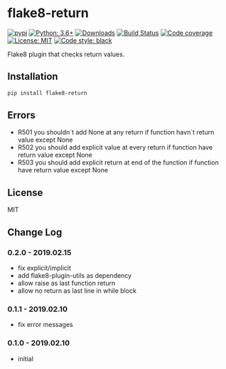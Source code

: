 # flake8-return

[![pypi](https://badge.fury.io/py/flake8-return.svg)](https://pypi.org/project/flake8-return)
[![Python: 3.6+](https://img.shields.io/badge/Python-3.6+-blue.svg)](https://pypi.org/project/flake8-return)
[![Downloads](https://img.shields.io/pypi/dm/flake8-return.svg)](https://pypistats.org/packages/flake8-return)
[![Build Status](https://travis-ci.org/Afonasev/flake8-return.svg?branch=master)](https://travis-ci.org/Afonasev/flake8-return)
[![Code coverage](https://codecov.io/gh/afonasev/flake8-return/branch/master/graph/badge.svg)](https://codecov.io/gh/afonasev/flake8-return)
[![License: MIT](https://img.shields.io/badge/License-MIT-green.svg)](https://en.wikipedia.org/wiki/MIT_License)
[![Code style: black](https://img.shields.io/badge/code%20style-black-000000.svg)](https://github.com/ambv/black)

Flake8 plugin that checks return values.

## Installation

```bash
pip install flake8-return
```

## Errors

* R501 you shouldn\`t add None at any return if function havn\`t return value except None
* R502 you should add explicit value at every return if function have return value except None
* R503 you should add explicit return at end of the function if function have return value except None

## License

MIT

## Change Log

### 0.2.0 - 2019.02.15

* fix explicit/implicit
* add flake8-plugin-utils as dependency
* allow raise as last function return
* allow no return as last line in while block

### 0.1.1 - 2019.02.10

* fix error messages

### 0.1.0 - 2019.02.10

* initial

